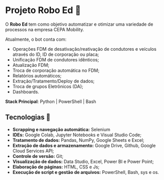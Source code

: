 # Projeto Robo Ed 🤖

O **Robo Ed** tem como objetivo automatizar e otimizar uma variedade de processos na empresa CEPA Mobility.

Atualmente, o bot conta com:

- Operações FDM de desativação/reativação de condutores e veículos através do ID, ID de corporação ou placa;
- Unificação FDM de condutores idênticos;
- Atualização FDM;
- Troca de corporação automática no FDM;
- Relatórios automáticos;
- Extração/Tratamento/Deploy de dados;
- Troca de grupos Eletrônicos (DA);
- Dashboards.

**Stack Principal**: Python | PowerShell | Bash

## Tecnologias 🚀

- **Scrapping e navegação automática:** Selenium
- **IDEs:** Google Colab, Jupyter Notebooks e Visual Studio Code;
- **Tratamento de dados:** Pandas, NumPy, Google Sheets e Excel;
- **Extração de dados e armazenamento:** Google Drive, Github, Google Cloud Services API;
- **Controle de versão:** Git;
- **Visualização de dados:** Data Studio, Excel, Power BI e Power Point;
- **Elaboração de páginas:** HTML, CSS e Js;
- **Execução de script e gestão de arquivos:** PowerShell, Bash, sys e os.

